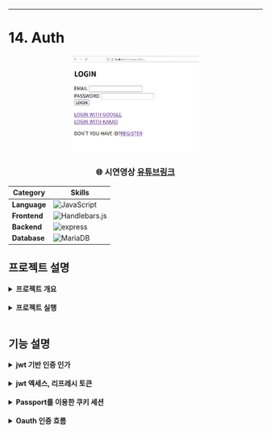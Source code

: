 - - -
# 14. Auth
<div align="center">
    <img  style="width: 50%" src="../wiki-images/nodejs/nodejs-auth-1.png">
      <h3>
      🌐 시연영상
        <a href="https://www.youtube.com/watch?v=vQkZ0dgmi9I">유튜브링크</a>
      </h3>

  | **Category** |**Skills**| 
  |-------------|---------|
  |**Language**| ![JavaScript](https://img.shields.io/badge/javascript-F7DF1E?style=for-the-badge&logo=javascript&logoColor=white) |
  |**Frontend**|  ![Handlebars.js](https://img.shields.io/badge/ejs-B4CA65.svg?&style=for-the-badge&logo=ejs&logoColor=white) |
  |**Backend**|  ![express](https://img.shields.io/badge/express-000000?style=for-the-badge&logo=express&logoColor=white)  |
  | **Database**| ![MariaDB](https://img.shields.io/badge/mongodb-339933.svg?&style=for-the-badge&logo=mongodb&logoColor=white)

</div>

## 프로젝트 설명
<details>
	<summary><b> 프로젝트 개요</b></summary>
    <ul>
        <li>jwt 엑세스토큰, 리프레시토큰 사용 인증 구현
        </li>
        <li>쿠키세션 + PassPort(Strategy, Session Serializer, deSerializer)를 사용한 인증 구현
        </li>
        <li>jwt, passport를 통해 인증받은 사용자 만이 리소스에 접근하게 하는 미들웨어 구현
        </li>
        <li>Mongoose를 이용해 Oauth ID 및 사용자 정보 모델, P/W 함수(저장 전 해싱, 비교) 정의
        </li>
    </ul>
</details>

<br>

<details>
	<summary><b> 프로젝트 실행</b></summary>

```bash
# prerequisites: npm, node, MongoDB Connection URI, Kakao Client ID, Google Oauth Client ID
# execution
git clone https://github.com/MpqM/NodeJS_Auth.git
# Change the .env with yours
npm install
npm start
# test: http://localhost:3000/ppauth/
# 소스코드 주석, Postman 참조
```

</details>

<br>

## 기능 설명
<details>
	<summary><b> jwt 기반 인증 인가 </b></summary>
 <p align ="center"><img src="../wiki-images/nodejs/nodejs-auth-2.png"/></p>
</details>
<br>
<details>
	<summary><b>jwt 엑세스, 리프레시 토큰</b></summary>
 <p align ="center"><img src="../wiki-images/nodejs/nodejs-auth-3.png"/></p>
</details>
<br>
<details>
	<summary><b> Passport를 이용한 쿠키 세션</b></summary>
  <p align ="center"><img src="../wiki-images/nodejs/nodejs-auth-4.png"/></p>
</details>
<br>
<details>
	<summary><b> Oauth 인증 흐름</b></summary>
  <p align ="center"><img src="../wiki-images/nodejs/nodejs-auth-5.png"/></p>
</details>